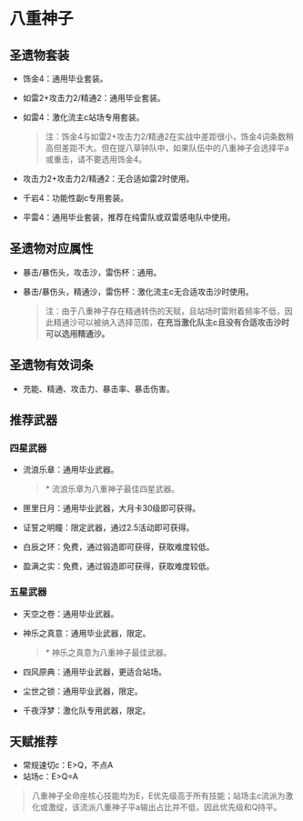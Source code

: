 # 八重神子

## 圣遗物套装  

- 饰金4：通用毕业套装。  

- 如雷2+攻击力2/精通2：通用毕业套装。  

- 如雷4：激化流主c站场专用套装。  

  > 注：饰金4与如雷2+攻击力2/精通2在实战中差距很小，饰金4词条数稍高但差距不大。但在提八草钟队中，如果队伍中的八重神子会选择平a或重击，请不要选用饰金4。  

- 攻击力2+攻击力2/精通2：无合适如雷2时使用。  

- 千岩4：功能性副c专用套装。  

- 平雷4：通用毕业套装，推荐在纯雷队或双雷感电队中使用。  

## 圣遗物对应属性  

- 暴击/暴伤头，攻击沙，雷伤杯：通用。  

- 暴击/暴伤头，精通沙，雷伤杯：激化流主c无合适攻击沙时使用。  

  > 注：由于八重神子存在精通转伤的天赋，且站场时雷附着频率不低，因此精通沙可以被纳入选择范围，**在充当激化队主c且没有合适攻击沙时可以选用精通沙。**  

## 圣遗物有效词条  

- 充能、精通、攻击力、暴击率、暴击伤害。  

## 推荐武器  

### 四星武器  

- 流浪乐章：通用毕业武器。  

  > \* 流浪乐章为八重神子最佳四星武器。  

- 匣里日月：通用毕业武器，大月卡30级即可获得。  

- 证誓之明瞳：限定武器，通过2.5活动即可获得。  

- 白辰之环：免费，通过锻造即可获得，获取难度较低。  

- 盈满之实：免费，通过锻造即可获得，获取难度较低。  

### 五星武器  

- 天空之卷：通用毕业武器。  

- 神乐之真意：通用毕业武器，限定。  

  > \* 神乐之真意为八重神子最佳武器。  

- 四风原典：通用毕业武器，更适合站场。  

- 尘世之锁：通用毕业武器，限定。  

- 千夜浮梦：激化队专用武器，限定。

## 天赋推荐  

- 常规速切c：E>Q，不点A  
- 站场c：E>Q=A  

> 八重神子全命座核心技能均为E，E优先级高于所有技能；站场主c流派为激化或激绽，该流派八重神子平a输出占比并不低，因此优先级和Q持平。  
